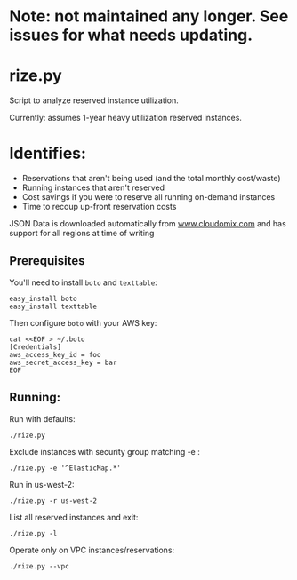 # Note: not maintained any longer. See issues for what needs updating.

# rize.py

Script to analyze reserved instance utilization.

Currently: assumes 1-year heavy utilization reserved instances.

# Identifies:
* Reservations that aren't being used (and the total monthly cost/waste)
* Running instances that aren't reserved
* Cost savings if you were to reserve all running on-demand instances
* Time to recoup up-front reservation costs

JSON Data is downloaded automatically from www.cloudomix.com
and has support for all regions at time of writing

## Prerequisites
You'll need to install `boto` and `texttable`:
```
easy_install boto
easy_install texttable
```

Then configure `boto` with your AWS key:
```
cat <<EOF > ~/.boto
[Credentials]
aws_access_key_id = foo
aws_secret_access_key = bar
EOF
```

## Running:
Run with defaults:
```
./rize.py
```

Exclude instances with security group matching -e <regex>:
```
./rize.py -e '^ElasticMap.*'
```

Run in us-west-2:
```
./rize.py -r us-west-2
```

List all reserved instances and exit:
```
./rize.py -l
```

Operate only on VPC instances/reservations:
```
./rize.py --vpc
```
